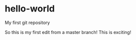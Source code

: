 # hello-world
My first git repository 

So this is my first edit from a master branch! This is exciting!
